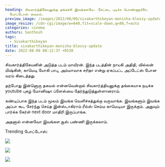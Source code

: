 ```yaml
---
heading: சிவகார்த்திகேயனுக்கு தங்கச்சி இவங்களமே. சேட்டை புடிச்ச பொண்ணாச்சே.
  போட்டோஸ் வைரல்.
preview_image: /images/2022/08/09/sivakarthikeyan-monisha-blessy-update.jpeg
image_resize: /cdn-cgi/image/w=640,fit=scale-down,q=80,f=auto
categories: cinema
authors: Santhosh
tags:
  - Sivakarthikeyan
title: sivakarthikeyan-monisha-blessy-update
date: 2022-08-09 08:12:37 +0530
---
```

சிவகார்த்திகேயனின் அடுத்த படம் மாவீரன். இந்த படத்தின் நாயகி அதிதி, வில்லன் மிஷ்கின், காமெடி யோகி பாபு, அம்மாவாக சரிதா என்று ஏகப்பட்ட அப்டேட்ஸ் போன வரம் கிடைத்தது.

தற்போது இன்னொரு தகவல் என்னவென்றால் சிவகார்த்தியனுக்கு தங்கையாக நடிக்க youtube புகழ் மோனிஷா ப்ளேஸ்யை தேர்ந்துடுத்துள்ளானராம்.

கண்டிப்பாக இந்த படம் மூலம் இவங்க வெளிச்சத்துக்கு வருவாங்க. இவங்களும் இவங்க அப்பா கூட சேர்ந்து செய்த இன்ஸ்டாகிராம் ரீல்ஸ் செம்ம காமெடியா இருக்கும். அதுவும் பார்க்க கேர்ள் next door மாதிரி இருப்பாங்க.

அதனால் என்னவோ இவங்கள சூஸ் பண்ணி இருக்கலாம்.

Trending போட்டோஸ்: 

![](/images/2022/08/09/monisha-blessy-siva-1.jpeg)

![](/images/2022/08/09/monisha-blessy-siva-2.jpeg)

![](/images/2022/08/09/monisha-blessy-siva-3.jpeg)